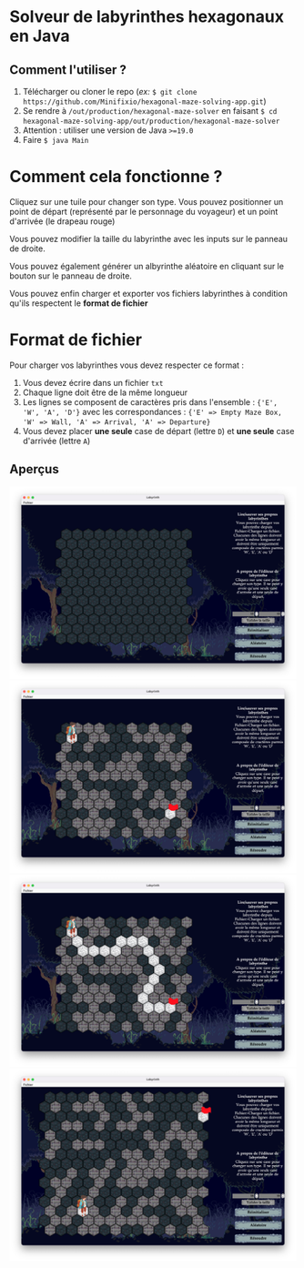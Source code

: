 # Solveur de labyrinthes hexagonaux en Java

## Comment l'utiliser ?
1) Télécharger ou cloner le repo (*ex:* ```$ git clone https://github.com/Minifixio/hexagonal-maze-solving-app.git```)
2) Se rendre à ```/out/production/hexagonal-maze-solver``` en faisant ```$ cd hexagonal-maze-solving-app/out/production/hexagonal-maze-solver```
3) Attention : utiliser une version de Java ```>=19.0``` 
4) Faire ```$ java Main```

# Comment cela fonctionne ?
Cliquez sur une tuile pour changer son type. Vous pouvez positionner un point de départ (représenté par le personnage du voyageur) et un point d'arrivée (le drapeau rouge)

Vous pouvez modifier la taille du labyrinthe avec les inputs sur le panneau de droite.

Vous pouvez également générer un albyrinthe aléatoire en cliquant sur le bouton sur le panneau de droite.

Vous pouvez enfin charger et exporter vos fichiers labyrinthes à condition qu'ils respectent le **format de fichier**

# Format de fichier
Pour charger vos labyrinthes vous devez respecter ce format :

1) Vous devez écrire dans un fichier ```txt```
2) Chaque ligne doit être de la même longueur
3) Les lignes se composent de caractères pris dans l'ensemble : ```{'E', 'W', 'A', 'D'}``` avec les correspondances : ```{'E' => Empty Maze Box, 'W' => Wall, 'A' => Arrival, 'A' => Departure}```
4) Vous devez placer **une seule** case de départ (lettre ```D```) et **une seule** case d'arrivée (lettre ```A```)

## Aperçus
![Preview 1](./previews/preview1.png)
![Preview 2](./previews/preview2.png)
![Preview 3](./previews/preview3.png)
![Preview 4](./previews/preview4.png)
